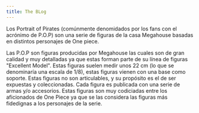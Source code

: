 ```yaml
---
title: The BLog
---
```


Los Portrait of Pirates (comúnmente denomidados por los fans con el acrónimo de P.O.P) son una serie de figuras de la casa Megahouse basadas en distintos personajes de One piece.

Las P.O.P son figuras producidas por Megahouse las cuales son de gran calidad y muy detalladas ya que estas forman parte de su línea de figuras "Excellent Model". Estas figuras suelen medir unos 22 cm (lo que se denominaría una escala de 1/8), estas figuras vienen con una base como soporte. Estas figuras no son articulables, y su propósito es el de ser expuestas y coleccionadas. Cada figura es publicada con una serie de armas y/o accesorios. Estas figuras son muy codiciadas entre los aficionados de One Piece ya que se las considera las figuras más fidedignas a los personajes de la serie.